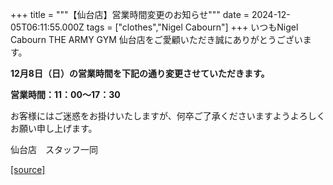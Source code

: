 +++
title = """【仙台店】営業時間変更のお知らせ"""
date = 2024-12-05T06:11:55.000Z
tags = ["clothes","Nigel Cabourn"]
+++
いつもNigel Cabourn THE ARMY GYM 仙台店をご愛顧いただき誠にありがとうございます。  
  
  

**12月8日（日）の営業時間を下記の通り変更させていただきます。**

**営業時間：11：00～17：30**  
  
  

お客様にはご迷惑をお掛けいたしますが、何卒ご了承くださいますようよろしくお願い申し上げます。  
  

仙台店　スタッフ一同

[[source]](https://cabourn.jp/blogs/shop-info/20241205sendai)
